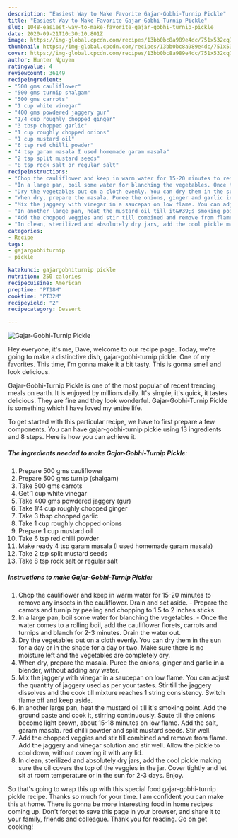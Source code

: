 ```yaml
---
description: "Easiest Way to Make Favorite Gajar-Gobhi-Turnip Pickle"
title: "Easiest Way to Make Favorite Gajar-Gobhi-Turnip Pickle"
slug: 1048-easiest-way-to-make-favorite-gajar-gobhi-turnip-pickle
date: 2020-09-21T10:30:10.801Z
image: https://img-global.cpcdn.com/recipes/13bb0bc8a989e4dc/751x532cq70/gajar-gobhi-turnip-pickle-recipe-main-photo.jpg
thumbnail: https://img-global.cpcdn.com/recipes/13bb0bc8a989e4dc/751x532cq70/gajar-gobhi-turnip-pickle-recipe-main-photo.jpg
cover: https://img-global.cpcdn.com/recipes/13bb0bc8a989e4dc/751x532cq70/gajar-gobhi-turnip-pickle-recipe-main-photo.jpg
author: Hunter Nguyen
ratingvalue: 4
reviewcount: 36149
recipeingredient:
- "500 gms cauliflower"
- "500 gms turnip shalgam"
- "500 gms carrots"
- "1 cup white vinegar"
- "400 gms powdered jaggery gur"
- "1/4 cup roughly chopped ginger"
- "3 tbsp chopped garlic"
- "1 cup roughly chopped onions"
- "1 cup mustard oil"
- "6 tsp red chilli powder"
- "4 tsp garam masala I used homemade garam masala"
- "2 tsp split mustard seeds"
- "8 tsp rock salt or regular salt"
recipeinstructions:
- "Chop the cauliflower and keep in warm water for 15-20 minutes to remove any insects in the cauliflower. Drain and set aside. Prepare the carrots and turnip by peeling and chopping to 1.5 to 2 inches sticks."
- "In a large pan, boil some water for blanching the vegetables. Once the water comes to a rolling boil, add the cauliflower florets, carrots and turnips and blanch for 2-3 minutes. Drain the water out."
- "Dry the vegetables out on a cloth evenly. You can dry them in the sun for a day or in the shade for a day or two. Make sure there is no moisture left and the vegetables are completely dry."
- "When dry, prepare the masala. Puree the onions, ginger and garlic in a blender, without adding any water."
- "Mix the jaggery with vinegar in a saucepan on low flame. You can adjust the quantity of jaggery used as per your tastes. Stir till the jaggery dissolves and the cook till mixture reaches 1 string consistency. Switch flame off and keep aside."
- "In another large pan, heat the mustard oil till it&#39;s smoking point. Add the ground paste and cook it, stirring continuously. Saute till the onions become light brown, about 15-18 minutes on low flame. Add the salt, garam masala. red chilli powder and split mustard seeds. Stir well."
- "Add the chopped veggies and stir till combined and remove from flame. Add the jaggery and vinegar solution and stir well. Allow the pickle to cool down, without covering it with any lid."
- "In clean, sterilized and absolutely dry jars, add the cool pickle making sure the oil covers the top of the veggies in the jar. Cover tightly and let sit at room temperature or in the sun for 2-3 days. Enjoy."
categories:
- Recipe
tags:
- gajargobhiturnip
- pickle

katakunci: gajargobhiturnip pickle 
nutrition: 250 calories
recipecuisine: American
preptime: "PT18M"
cooktime: "PT32M"
recipeyield: "2"
recipecategory: Dessert

---
```



![Gajar-Gobhi-Turnip Pickle](https://img-global.cpcdn.com/recipes/13bb0bc8a989e4dc/751x532cq70/gajar-gobhi-turnip-pickle-recipe-main-photo.jpg)

Hey everyone, it's me, Dave, welcome to our recipe page. Today, we're going to make a distinctive dish, gajar-gobhi-turnip pickle. One of my favorites. This time, I'm gonna make it a bit tasty. This is gonna smell and look delicious.

Gajar-Gobhi-Turnip Pickle is one of the most popular of recent trending meals on earth. It is enjoyed by millions daily. It's simple, it's quick, it tastes delicious. They are fine and they look wonderful. Gajar-Gobhi-Turnip Pickle is something which I have loved my entire life.




To get started with this particular recipe, we have to first prepare a few components. You can have gajar-gobhi-turnip pickle using 13 ingredients and 8 steps. Here is how you can achieve it.

<!--inarticleads1-->

##### The ingredients needed to make Gajar-Gobhi-Turnip Pickle:

1. Prepare 500 gms cauliflower
1. Prepare 500 gms turnip (shalgam)
1. Take 500 gms carrots
1. Get 1 cup white vinegar
1. Take 400 gms powdered jaggery (gur)
1. Take 1/4 cup roughly chopped ginger
1. Take 3 tbsp chopped garlic
1. Take 1 cup roughly chopped onions
1. Prepare 1 cup mustard oil
1. Take 6 tsp red chilli powder
1. Make ready 4 tsp garam masala (I used homemade garam masala)
1. Take 2 tsp split mustard seeds
1. Take 8 tsp rock salt or regular salt




<!--inarticleads2-->

##### Instructions to make Gajar-Gobhi-Turnip Pickle:

1. Chop the cauliflower and keep in warm water for 15-20 minutes to remove any insects in the cauliflower. Drain and set aside. - Prepare the carrots and turnip by peeling and chopping to 1.5 to 2 inches sticks.
1. In a large pan, boil some water for blanching the vegetables. - Once the water comes to a rolling boil, add the cauliflower florets, carrots and turnips and blanch for 2-3 minutes. Drain the water out.
1. Dry the vegetables out on a cloth evenly. You can dry them in the sun for a day or in the shade for a day or two. Make sure there is no moisture left and the vegetables are completely dry.
1. When dry, prepare the masala. Puree the onions, ginger and garlic in a blender, without adding any water.
1. Mix the jaggery with vinegar in a saucepan on low flame. You can adjust the quantity of jaggery used as per your tastes. Stir till the jaggery dissolves and the cook till mixture reaches 1 string consistency. Switch flame off and keep aside.
1. In another large pan, heat the mustard oil till it&#39;s smoking point. Add the ground paste and cook it, stirring continuously. Saute till the onions become light brown, about 15-18 minutes on low flame. Add the salt, garam masala. red chilli powder and split mustard seeds. Stir well.
1. Add the chopped veggies and stir till combined and remove from flame. Add the jaggery and vinegar solution and stir well. Allow the pickle to cool down, without covering it with any lid.
1. In clean, sterilized and absolutely dry jars, add the cool pickle making sure the oil covers the top of the veggies in the jar. Cover tightly and let sit at room temperature or in the sun for 2-3 days. Enjoy.




So that's going to wrap this up with this special food gajar-gobhi-turnip pickle recipe. Thanks so much for your time. I am confident you can make this at home. There is gonna be more interesting food in home recipes coming up. Don't forget to save this page in your browser, and share it to your family, friends and colleague. Thank you for reading. Go on get cooking!
